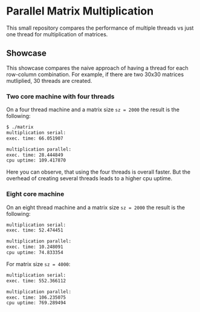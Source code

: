 # Parallel Matrix Multiplication

This small repository compares the performance of multiple threads vs just one thread for multiplication of matrices.

## Showcase

This showcase compares the naive approach of having a thread for each row-column combination.
For example, if there are two 30x30 matrices mutliplied, 30 threads are created.

### Two core machine with four threads

On a four thread machine and a matrix size `sz = 2000` the result is the following:

``` bash
$ ./matrix 
multiplication serial: 
exec. time: 66.051907

multiplication parallel: 
exec. time: 28.444849
cpu uptime: 109.417870

```

Here you can observe, that using the four threads is overall faster. But the overhead of creating several threads leads to a higher cpu uptime.

### Eight core machine

On an eight thread machine and a matrix size `sz = 2000` the result is the following:

```bash
multiplication serial:
exec. time: 52.474451

multiplication parallel:
exec. time: 10.248091
cpu uptime: 74.833354
```

For matrix size `sz = 4000`:

```bash
multiplication serial:
exec. time: 552.366112

multiplication parallel:
exec. time: 106.235075
cpu uptime: 769.289494
```



